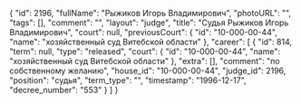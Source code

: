 {
    "id": 2196,
    "fullName": "Рыжиков Игорь Владимирович",
    "photoURL": "",
    "tags": [],
    "comment": "",
    "layout": "judge",
    "title": "Судья Рыжиков Игорь Владимирович",
    "court": null,
    "previousCourt": {
        "id": "10-000-00-44",
        "name": "хозяйственный суд Витебской области"
    },
    "career": [
        {
            "id": 814,
            "term": null,
            "type": "released",
            "court": {
                "id": "10-000-00-44",
                "name": "хозяйственный суд Витебской области"
            },
            "extra": [],
            "comment": "по собственному желанию",
            "house_id": "10-000-00-44",
            "judge_id": 2196,
            "position": "судья",
            "term_type": "",
            "timestamp": "1996-12-17",
            "decree_number": "553"
        }
    ]
}